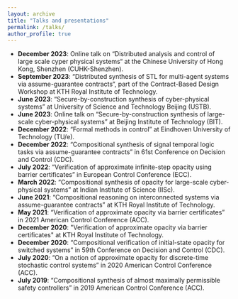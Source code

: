 ```yaml
---
layout: archive
title: "Talks and presentations"
permalink: /talks/
author_profile: true
---
```

* **December 2023**: Online talk on “Distributed analysis and control of large scale cyper physical systems“ at the Chinese University of Hong Kong, Shenzhen (CUHK-Shenzhen).
* **September 2023**: “Distributed synthesis of STL for multi-agent systems via assume-guarantee contracts“, part of the Contract-Based Design Workshop at KTH Royal Institute of Technology.
* **June 2023**: “Secure-by-construction synthesis of cyber-physical systems” at University of Science and Technology Beijing (USTB). 
* **June 2023**: Online talk on “Secure-by-construction synthesis of large-scale cyber-physical systems” at Beijing Institute of Technology (BIT). 
* **December 2022**: “Formal methods in control” at Eindhoven University of Technology (TU/e).
* **December 2022**: “Compositional synthesis of signal temporal logic tasks via assume-guarantee contracts” in 61st Conference on Decision and Control (CDC).
* **July 2022**: “Verification of approximate infinite-step opacity using barrier certificates” in European Control Conference (ECC).
* **March 2022**: “Compositional synthesis of opacity for large-scale cyber-physical systems” at Indian Institute of Science (IISc).
* **June 2021**: “Compositional reasoning on interconnected systems via assume-guarantee contracts” at KTH Royal Institute of Technology.
* **May 2021**: “Verification of approximate opacity via barrier certificates” in 2021 American Control Conference (ACC).
* **December 2020**: "Verification of approximate opacity via barrier certificates" at KTH Royal Institute of Technology. 
* **December 2020**: “Compositional verification of initial-state opacity for switched systems” in 59th Conference on Decision and Control (CDC).
* **July 2020**: “On a notion of approximate opacity for discrete-time stochastic control systems” in 2020 American Control Conference (ACC).
* **July 2019**: “Compositional synthesis of almost maximally permissible safety controllers” in 2019 American Control Conference (ACC).
 
